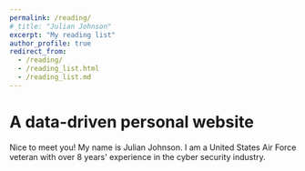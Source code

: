 ```yaml
---
permalink: /reading/
# title: "Julian Johnson"
excerpt: "My reading list"
author_profile: true
redirect_from: 
  - /reading/
  - /reading_list.html
  - /reading_list.md
---
```

A data-driven personal website
======
Nice to meet you! My name is Julian Johnson. I am a United States Air Force veteran with over 8 years' experience in the cyber security industry.

